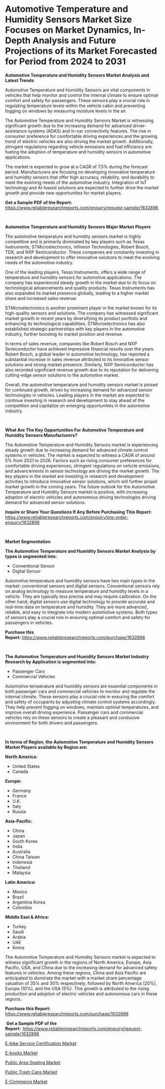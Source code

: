 <p><h1>Automotive Temperature and Humidity Sensors Market Size Focuses on Market Dynamics, In-Depth Analysis and Future Projections of its Market Forecasted for Period from 2024 to 2031</h1></p><p><strong>Automotive Temperature and Humidity Sensors Market Analysis and Latest Trends</strong></p>
<p><p>Automotive Temperature and Humidity Sensors are vital components in vehicles that help monitor and control the internal climate to ensure optimal comfort and safety for passengers. These sensors play a crucial role in regulating temperature levels within the vehicle cabin and preventing fogging on windows by measuring moisture levels in the air.</p><p>The Automotive Temperature and Humidity Sensors Market is witnessing significant growth due to the increasing demand for advanced driver-assistance systems (ADAS) and in-car connectivity features. The rise in consumer preference for comfortable driving experiences and the growing trend of electric vehicles are also driving the market growth. Additionally, stringent regulations regarding vehicle emissions and fuel efficiency are fueling the adoption of temperature and humidity sensors in automotive applications.</p><p>The market is expected to grow at a CAGR of 7.5% during the forecast period. Manufacturers are focusing on developing innovative temperature and humidity sensors that offer high accuracy, reliability, and durability to meet the evolving needs of the automotive industry. Integration of IoT technology and AI-based solutions are expected to further drive the market growth and provide new opportunities for market players.</p></p>
<p><strong>Get a Sample PDF of the Report:&nbsp;</strong> <a href="https://www.reliableresearchreports.com/enquiry/request-sample/1632896">https://www.reliableresearchreports.com/enquiry/request-sample/1632896</a></p>
<p>&nbsp;</p>
<p><strong>Automotive Temperature and Humidity Sensors Major Market Players</strong></p>
<p><p>The automotive temperature and humidity sensors market is highly competitive and is primarily dominated by key players such as Texas Instruments, STMicroelectronics, Infineon Technologies, Robert Bosch, TDK, and NXP Semiconductor. These companies are constantly investing in research and development to offer innovative solutions to meet the evolving needs of the automotive industry.</p><p>One of the leading players, Texas Instruments, offers a wide range of temperature and humidity sensors for automotive applications. The company has experienced steady growth in the market due to its focus on technological advancements and quality products. Texas Instruments has also expanded its market presence globally, leading to a higher market share and increased sales revenue.</p><p>STMicroelectronics is another prominent player in the market known for its high-quality sensors and solutions. The company has witnessed significant market growth in recent years by diversifying its product portfolio and enhancing its technological capabilities. STMicroelectronics has also established strategic partnerships with key players in the automotive industry, further boosting its market position and revenue.</p><p>In terms of sales revenue, companies like Robert Bosch and NXP Semiconductor have achieved impressive financial results over the years. Robert Bosch, a global leader in automotive technology, has reported a substantial increase in sales revenue attributed to its innovative sensor solutions and strong market presence. Similarly, NXP Semiconductor has also recorded significant revenue growth due to its reputation for delivering cutting-edge sensor solutions to the automotive market.</p><p>Overall, the automotive temperature and humidity sensors market is poised for continued growth, driven by increasing demand for advanced sensor technologies in vehicles. Leading players in the market are expected to continue investing in research and development to stay ahead of the competition and capitalize on emerging opportunities in the automotive industry.</p></p>
<p>&nbsp;</p>
<p><strong>What Are The Key Opportunities For Automotive Temperature and Humidity Sensors Manufacturers?</strong></p>
<p><p>The Automotive Temperature and Humidity Sensors market is experiencing steady growth due to increasing demand for advanced climate control systems in vehicles. The market is expected to witness a CAGR of around 5% from 2021 to 2026. Factors such as rising consumer preferences for comfortable driving experiences, stringent regulations on vehicle emissions, and advancements in sensor technology are driving the market growth. The key players in the market are investing in research and development activities to introduce innovative sensor solutions, which will further propel market growth in the coming years. The future outlook for the Automotive Temperature and Humidity Sensors market is positive, with increasing adoption of electric vehicles and autonomous driving technologies driving demand for advanced sensor solutions.</p></p>
<p><strong>Inquire or Share Your Questions If Any Before Purchasing This Report:</strong> <a href="https://www.reliableresearchreports.com/enquiry/pre-order-enquiry/1632896">https://www.reliableresearchreports.com/enquiry/pre-order-enquiry/1632896</a></p>
<p>&nbsp;</p>
<p><strong>Market Segmentation</strong></p>
<p><strong>The Automotive Temperature and Humidity Sensors Market Analysis by types is segmented into:</strong></p>
<p><ul><li>Conventional Sensor</li><li>Digital Sensor</li></ul></p>
<p><p>Automotive temperature and humidity sensors have two main types in the market: conventional sensors and digital sensors. Conventional sensors rely on analog technology to measure temperature and humidity levels in a vehicle. They are typically less precise and may require calibration. On the other hand, digital sensors use digital technology to provide accurate and real-time data on temperature and humidity. They are more advanced, reliable, and easy to integrate into modern automotive systems. Both types of sensors play a crucial role in ensuring optimal comfort and safety for passengers in vehicles.</p></p>
<p><strong>Purchase this Report:&nbsp;</strong><a href="https://www.reliableresearchreports.com/purchase/1632896">https://www.reliableresearchreports.com/purchase/1632896</a></p>
<p>&nbsp;</p>
<p><strong>The Automotive Temperature and Humidity Sensors Market Industry Research by Application is segmented into:</strong></p>
<p><ul><li>Passenger Cars</li><li>Commercial Vehicles</li></ul></p>
<p><p>Automotive temperature and humidity sensors are essential components in both passenger cars and commercial vehicles to monitor and regulate the internal climate. These sensors play a crucial role in ensuring the comfort and safety of occupants by adjusting climate control systems accordingly. They help prevent fogging on windows, maintain optimal temperatures, and improve overall driving experience. Passenger cars and commercial vehicles rely on these sensors to create a pleasant and conducive environment for both drivers and passengers.</p></p>
<p>&nbsp;</p>
<p><strong>In terms of Region, the Automotive Temperature and Humidity Sensors Market Players available by Region are:</strong></p>
<p>
    <p> <strong> North America: </strong>
        <ul>
            <li>United States</li>
            <li>Canada</li>
        </ul>
        </p> 
    <p> <strong> Europe: </strong>
        <ul>
            <li>Germany</li>
            <li>France</li>
            <li>U.K.</li>
            <li>Italy</li>
            <li>Russia</li>
        </ul>
        </p> 
    <p> <strong> Asia-Pacific: </strong>
        <ul>
            <li>China</li>
            <li>Japan</li>
            <li>South Korea</li>
            <li>India</li>
            <li>Australia</li>
            <li>China Taiwan</li>
            <li>Indonesia</li>
            <li>Thailand</li>
            <li>Malaysia</li>
        </ul>
        </p> 
    <p> <strong> Latin America: </strong>
        <ul>
            <li>Mexico</li>
            <li>Brazil</li>
            <li>Argentina Korea</li>
            <li>Colombia</li>
        </ul>
        </p> 
    <p> <strong> Middle East & Africa: </strong>
        <ul>
            <li>Turkey</li>
            <li>Saudi</li>
            <li>Arabia</li>
            <li>UAE</li>
            <li>Korea</li>
        </ul>
    </p>
    </p>
<p><p>The Automotive Temperature and Humidity Sensors market is expected to witness significant growth in the regions of North America, Europe, Asia Pacific, USA, and China due to the increasing demand for advanced safety features in vehicles. Among these regions, China and Asia Pacific are anticipated to dominate the market with a market share percentage valuation of 35% and 30% respectively, followed by North America (20%), Europe (10%), and the USA (5%). This growth is attributed to the rising production and adoption of electric vehicles and autonomous cars in these regions.</p></p>
<p><strong>Purchase this Report: </strong><a href="https://www.reliableresearchreports.com/purchase/1632896">https://www.reliableresearchreports.com/purchase/1632896</a></p>
<p>&nbsp;<strong>Get a Sample PDF of the Report:&nbsp;&nbsp;</strong><a href="https://www.reliableresearchreports.com/enquiry/request-sample/1632896">https://www.reliableresearchreports.com/enquiry/request-sample/1632896</a></p>
<p><strong></strong></p>
<p><p><a href="https://chivalrous-flock-a86.notion.site/E-bike-Service-Certification-Market-Size-Furnishes-Valuable-Information-Encompassing-Market-Share-M-0d121a4f1ce045e5b24cfe63cd48cd6f">E-bike Service Certification Market</a></p><p><a href="https://faithful-glue-af3.notion.site/E-books-Market-Size-and-Growth-Market-Segmentation-Regional-and-Country-Breakdowns-and-Market-Tre-850b015cb1924287b0364c1ea329804d">E-books Market</a></p><p><a href="https://view.publitas.com/reportprime-1/public-area-seating-market-size-and-growth-market-segmentation-regional-and-country-breakdowns-and-market-trends-for-period-from-2024-2031/">Public Area Seating Market</a></p><p><a href="https://view.publitas.com/reportprime-1/public-trash-cans-market-share-market-new-trends-analysis-report-by-type-by-application-by-end-use-by-region-and-segment-forecasts-2024-2031/">Public Trash Cans Market</a></p><p><a href="https://angry-finch-aaf.notion.site/E-Commerce-Market-Size-Growth-and-Forecast-from-2024-2031-c3866e3da6384f94b4a8756ba6ef9638">E-Commerce Market</a></p></p>